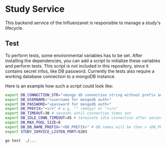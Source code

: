 # Study Service
This backend service of the Influenzanet is responsible to manage a study's lifecycle.

## Test
To perform tests, some environmental variables has to be set. After installing the dependencies, you can add a script to initialize these variables and perform tests. This script is not included in this repository, since it contains secret infos, like DB password.
Currently the tests also require a working database connection to a mongoDB instance.

Here is an example how such a script could look like:

```sh
export DB_CONNECTION_STR="<mongo db connection string without prefix and auth infos>"
export DB_USERNAME="<username for mongodb auth>"
export DB_PASSWORD="<password for mongodb auth>"
export DB_PREFIX="+srv" # e.g. "" (emtpy) or "+srv"
export DB_TIMEOUT=30 # seconds until connection times out
export DB_IDLE_CONN_TIMEOUT=45 # terminate idle connection after seconds
export DB_MAX_POOL_SIZE=8
export DB_DB_NAME_PREFIX="<DB_PREFIX>" # DB names will be then > <DB_PREFIX>+"hard-coded-db-name-as-we-need-it"
export STUDY_SERVICE_LISTEN_PORT=5203

go test  ./...
```